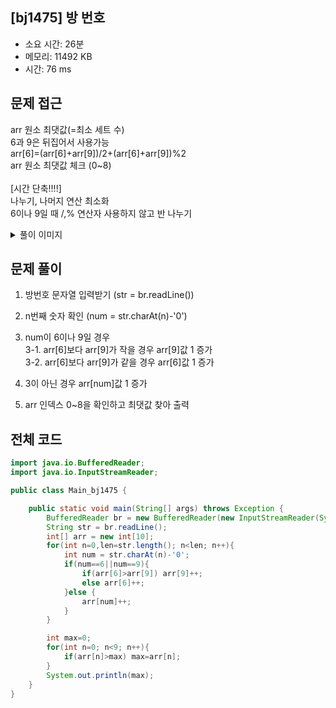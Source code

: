 ## [bj1475] 방 번호

- 소요 시간: 26분
- 메모리: 11492 KB
- 시간: 76 ms

## 문제 접근

arr 원소 최댓값(=최소 세트 수)<br>
6과 9은 뒤집어서 사용가능<br>arr[6]=(arr[6]+arr[9])/2+(arr[6]+arr[9])%2<br>
arr 원소 최댓값 체크 (0~8)<br><br>
[시간 단축!!!!]<br>
나누기, 나머지 연산 최소화<br>
6이나 9일 때 /,% 연산자 사용하지 않고 반 나누기

<details>
<summary>풀이 이미지</summary>
<img src="https://user-images.githubusercontent.com/26339069/175202374-4ae8d8ed-2f8d-45fc-8b7a-884e4c146ab8.jpg" width="600"> 
</details>

## 문제 풀이

1. 방번호 문자열 입력받기 (str = br.readLine())

2. n번째 숫자 확인 (num = str.charAt(n)-'0')

3. num이 6이나 9일 경우<br>
   3-1. arr[6]보다 arr[9]가 작을 경우 arr[9]값 1 증가<br>
   3-2. arr[6]보다 arr[9]가 같을 경우 arr[6]값 1 증가<br>

4. 3이 아닌 경우 arr[num]값 1 증가

5. arr 인덱스 0~8을 확인하고 최댓값 찾아 출력

## 전체 코드

```java
import java.io.BufferedReader;
import java.io.InputStreamReader;

public class Main_bj1475 {

    public static void main(String[] args) throws Exception {
        BufferedReader br = new BufferedReader(new InputStreamReader(System.in));
        String str = br.readLine();
        int[] arr = new int[10];
        for(int n=0,len=str.length(); n<len; n++){
            int num = str.charAt(n)-'0';
            if(num==6||num==9){
                if(arr[6]>arr[9]) arr[9]++;
                else arr[6]++;
            }else {
                arr[num]++;
            }
        }

        int max=0;
        for(int n=0; n<9; n++){
            if(arr[n]>max) max=arr[n];
        }
        System.out.println(max);
    }
}
```
